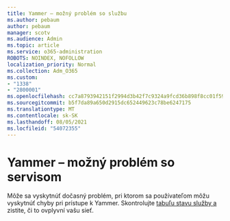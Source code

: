```yaml
---
title: Yammer – možný problém so službu
ms.author: pebaum
author: pebaum
manager: scotv
ms.audience: Admin
ms.topic: article
ms.service: o365-administration
ROBOTS: NOINDEX, NOFOLLOW
localization_priority: Normal
ms.collection: Adm_O365
ms.custom:
- "1338"
- "2800001"
ms.openlocfilehash: cc7a8793942151f2994d3b42f7c9324a9fcd36b898f8cc01f59538294a7b8dc8
ms.sourcegitcommit: b5f7da89a650d2915dc652449623c78be6247175
ms.translationtype: MT
ms.contentlocale: sk-SK
ms.lasthandoff: 08/05/2021
ms.locfileid: "54072355"
---
```

# <a name="yammer---possible-service-issue"></a>Yammer – možný problém so servisom

Môže sa vyskytnúť dočasný problém, pri ktorom sa používateľom môžu vyskytnúť chyby pri prístupe k Yammer. Skontrolujte [tabuľu stavu služby a](https://admin.microsoft.com/AdminPortal/Home#/servicehealth) zistite, či to ovplyvní vašu sieť.
